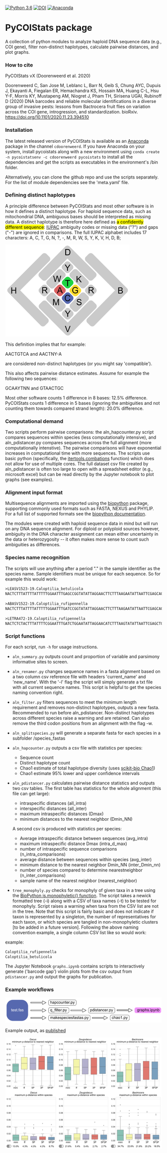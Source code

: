 [![Python 3.6](https://img.shields.io/badge/python-3.6-blue.svg)](https://www.python.org/downloads/release/python-360/)
[![DOI](https://zenodo.org/badge/264048060.svg)](https://zenodo.org/badge/latestdoi/264048060)
[![Anaconda](https://anaconda.org/cdoorenweerd/pycoistats/badges/version.svg)](https://anaconda.org/cdoorenweerd/pycoistats)

# PyCOIStats package
A collection of python modules to analyze haploid DNA sequence data (e.g., COI gene), filter non-distinct haplotypes, calculate pairwise distances, and plot graphs.


### How to cite

PyCOIStats vX (Doorenweerd et al. 2020)

Doorenweerd C, San Jose M, Leblanc L, Barr N, Geib S, Chung AYC, Dupuis J, Ekayanti A, Fiegalan ER, Hemachandra KS, Hossain MA, Huang C-L, Hsu Y-F, Morris KY, Mustapeng AM, Niogret J, Pham TH, Sirisena UGAI, Rubinoff D (2020) DNA barcodes and reliable molecular identifications in a diverse group of invasive pests: lessons from Bactrocera fruit flies on variation across the COI gene, introgression, and standardization. bioRxiv. https://doi.org/10.1101/2020.11.23.394510 

### Installation

The latest released version of PyCOIStats is available as an [Anaconda](https://anaconda.org/anaconda/repo) package in the channel `cdoorenweerd`. If you have Anaconda on your system, install pycoistats along with a new environment using `conda create -n pycoistatsenv -c cdoorenweerd pycoistats` to install all the dependencies and get the scripts as executables in the environment's /bin folder.

Alternatively, you can clone the github repo and use the scripts separately. For the list of module dependencies see the 'meta.yaml' file.


### Defining distinct haplotypes

A principle difference between PyCOIStats and most other software is in how it defines a distinct haplotype. For haploid sequence data, such as mitochondrial DNA, ambiguous bases should be interpreted as missing data. A distinct haplotype is therefore here defined as <mark>a confidently different sequence</mark>: [IUPAC](https://en.wikipedia.org/wiki/International_Union_of_Pure_and_Applied_Chemistry) ambiguity codes or missing data ("?") and gaps ("-") are ignored in comparisons. The full IUPAC alphabet includes 17 characters: A, C, T, G, N, ?, -, M, R, W, S, Y, K, V, H, D, B;

![IUPAC ambiguity codes](./docs/IUPAC_codes.png)

This definition implies that for example:

AACTGTCA and AACTNY-A

are considered non-distinct haplotypes (or you might say 'compatible').

This also affects pairwise distance estimates. Assume for example the following two sequences:

GCAAYTNN and GTAACTGC

Most other software counts 1 difference in 8 bases: 12.5% difference. PyCOIStats counts 1 difference in 5 bases (ignoring the ambiguities and not counting them towards compared strand length): 20.0% difference.


### Computational demand

Two scripts perform pairwise comparisons: the aln_hapcounter.py script compares sequences within species (less computationally intensive), and  aln_pdistancer.py compares sequences across the full alignment (more computationally intenstive). The pairwise comparisons will have exponential increases in computational time with more sequences. The scripts use basic python (specifically, the [itertools.combations](https://docs.python.org/3/library/itertools.html) function) which does not allow for use of multiple cores. The full dataset csv file created by aln_pdistancer is often too large to open with a spreadsheet editor (e.g., microsoft excel) but can be read directly by the Jupyter notebook to plot graphs (see examples).


### Alignment input format

Multisequence alignments are imported using the [biopython](https://biopython.org/) package, supporting commonly used formats such as FASTA, NEXUS and PHYLIP. For a full list of supported formats see the [biopython documentation](https://biopython.org/docs/dev/api/Bio.AlignIO.html).

The modules were created with haploid sequence data in mind but will run on any DNA sequence alignment. For diploid or polyploid sources however, ambiguity in the DNA character assignment can mean either uncertainty in the data or heterozygosity -- it often makes more sense to count such ambiguities as differences.

### Species name recognition

The scripts will use anything after a period "." in the sample identifier as the species name. Sample identifiers must be unique for each sequence. So for example this would work:

    >LEASV1523-19.Caloptilia_betulicola
    NACTCTTTATTTTATTTTTGGAATTTGAGCCGGTATATTAGGAACTTCTTTAAGAATATTAATTCGAGCAGAATTAGGTAATCCAGGATCTTTAATTGGGGATGATCAAATTTATAATACAATTGTTACAGCTCATGCTTTCATTATAATTTTCTTTATAGTTATACCTATTATAATTGGGGGATTTGGGAATTGATTAGTCCCATTGATATTAGGAGCACCTGATATAGCTTTCCC
    
    >ABASV1522-19.Caloptilia_rufipennella
    NACTCTTTATTTTATTTTTGGAATTTGATCCGGTATATTAGGAACTTCTTTAAGAATATTAATTCGAGCAGAGTTAGGTAATCCAGGATCTTTAATTGGTGATGATCAAATTTATAATACCATTGTTACAGCTCACGCTTTTATTATAATTTTTTTTATAGTTATACCTATTATAATTGGGGGATTTGGAAATTGATTAGTGCCATTAATATTAGGGGCACCTGATATAGCATTCCC
    
    >LETRA472-19.Caloptilia_rufipennella
    NACTCTCTACTTTATTTTCGGAATTTGATCTGGAATATTAGGAACATCTTTAAGTATATTAATTCGAGCTGAATTAGGTAATCCAGGATCTTTAATTGGGGATGATCAAATTTATAATACTATTGTTACAGCTCATGCTTTTATTATAATTTTTTTTATAGTTATACCTATTATAATTGGTGGATTTGGAAACTGATTAGTGCCATTAATATTAGGGGCTCCTGATATAGCTTTCCC

### Script functions

For each script, run `-h` for usage instructions.

- `aln_summary.py` outputs count and proportion of variable and parsimony informative sites to screen.

- `aln_renamer.py` changes sequence names in a fasta alignment based on a two column csv reference file with headers 'current_name' and 'new_name'. With the '-l' flag the script will simply generate a txt file with all current sequence names. This script is helpful to get the species naming convention right.

- `aln_filter.py` filters sequences to meet the minimum length requirement and removes non-distinct haplotypes, outputs a new fasta. Recommended to run before aln_pdistancer. Non-distinct haplotypes across different species raise a warning and are retained. Can also remove the third codon positions from an alignment with the flag -w.

- `aln_splitspecies.py` will generate a separate fasta for each species in a subfolder /species_fastas

- `aln_hapcounter.py` outputs a csv file with statistics per species:
    - Sequence count
    - Distinct haplotype count
    - Chao1 estimate of total haplotype diversity (uses [scikit-bio Chao1](http://scikit-bio.org/docs/0.5.6/generated/skbio.diversity.alpha.chao1.html?highlight=chao1))
    - Chao1 estimate 95% lower and upper confidence intervals

- `aln_pdistancer.py` calculates pairwise distance statistics and outputs two csv tables.
    The first table has statistics for the whole alignment (this file can get large):
    - intraspecific distances (all_intra)
    - interspecific distances (all_inter)
    - maximum intraspecific distances (Dmax)
    - minimum distances to the nearest neighbor (Dmin_NN)
    
    A second csv is produced with statistics per species:
    - Average intraspecific distance between sequences (avg_intra)
    - maximum intraspecific distance Dmax (intra_d_max)
    - number of intraspecific sequence comparisons (n_intra_comparisons)
    - average distance between sequences within species (avg_inter)
    - minimum distance to the nearest neighbor Dmin_NN (inter_Dmin_nn)
    - number of species compared to determine nearestneighbor (n_inter_comparisons)
    - sample name of the nearest neighbor (nearest_neighbor)

- `tree_monophyly.py` checks for monophyly of given taxa in a tree using the [BioPython is.monophyletic() function](https://biopython.org/docs/1.75/api/Bio.Phylo.BaseTree.html#Bio.Phylo.BaseTree.TreeMixin.is_monophyletic). The script takes a newick formatted tree (-i) along with a CSV of taxa names (-t) to be tested for monophyly. Script raises a warning when taxa from the CSV list are not in the tree. Note that this script is fairly basic and does not indicate if taxon is represented by a singleton, the number of representatives for each taxon, or which species are tangled in non-monophyletic clusters [to be added in a future version]. Following the above naming convention example, a single column CSV list like so would work:

example:
    
    Caloptilia_rufipennella
    Caloptilia_betulicola


The Jupyter Notebook `graphs.ipynb` contains scripts to interactively generate ('barcode gap') violin plots from the csv output from ```pdistancer.py``` and output the graphs for publication.


### Example workflows

![Workflow example](./docs/workflow_example.png)


Example output, as [published](https://doi.org/https://doi.org/10.1101/2020.11.23.394510)

![Output example](./docs/output_example.png)

